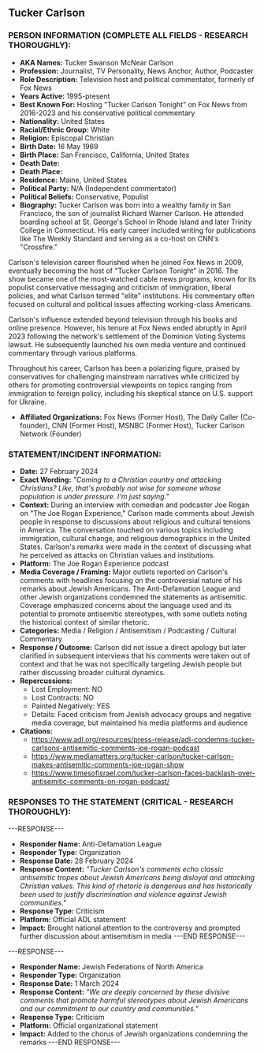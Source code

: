 ## Tucker Carlson

### PERSON INFORMATION (COMPLETE ALL FIELDS - RESEARCH THOROUGHLY):

- **AKA Names:** Tucker Swanson McNear Carlson
- **Profession:** Journalist, TV Personality, News Anchor, Author, Podcaster
- **Role Description:** Television host and political commentator, formerly of Fox News
- **Years Active:** 1995-present
- **Best Known For:** Hosting "Tucker Carlson Tonight" on Fox News from 2016-2023 and his conservative political commentary
- **Nationality:** United States
- **Racial/Ethnic Group:** White
- **Religion:** Episcopal Christian
- **Birth Date:** 16 May 1969
- **Birth Place:** San Francisco, California, United States
- **Death Date:** 
- **Death Place:** 
- **Residence:** Maine, United States
- **Political Party:** N/A (Independent commentator)
- **Political Beliefs:** Conservative, Populist
- **Biography:** Tucker Carlson was born into a wealthy family in San Francisco, the son of journalist Richard Warner Carlson. He attended boarding school at St. George's School in Rhode Island and later Trinity College in Connecticut. His early career included writing for publications like The Weekly Standard and serving as a co-host on CNN's "Crossfire."

Carlson's television career flourished when he joined Fox News in 2009, eventually becoming the host of "Tucker Carlson Tonight" in 2016. The show became one of the most-watched cable news programs, known for its populist conservative messaging and criticism of immigration, liberal policies, and what Carlson termed "elite" institutions. His commentary often focused on cultural and political issues affecting working-class Americans.

Carlson's influence extended beyond television through his books and online presence. However, his tenure at Fox News ended abruptly in April 2023 following the network's settlement of the Dominion Voting Systems lawsuit. He subsequently launched his own media venture and continued commentary through various platforms.

Throughout his career, Carlson has been a polarizing figure, praised by conservatives for challenging mainstream narratives while criticized by others for promoting controversial viewpoints on topics ranging from immigration to foreign policy, including his skeptical stance on U.S. support for Ukraine.

- **Affiliated Organizations:** Fox News (Former Host), The Daily Caller (Co-founder), CNN (Former Host), MSNBC (Former Host), Tucker Carlson Network (Founder)

### STATEMENT/INCIDENT INFORMATION:
- **Date:** 27 February 2024
- **Exact Wording:** *"Coming to a Christian country and attacking Christians? Like, that's probably not wise for someone whose population is under pressure. I'm just saying."*
- **Context:** During an interview with comedian and podcaster Joe Rogan on "The Joe Rogan Experience," Carlson made comments about Jewish people in response to discussions about religious and cultural tensions in America. The conversation touched on various topics including immigration, cultural change, and religious demographics in the United States. Carlson's remarks were made in the context of discussing what he perceived as attacks on Christian values and institutions.
- **Platform:** The Joe Rogan Experience podcast
- **Media Coverage / Framing:** Major outlets reported on Carlson's comments with headlines focusing on the controversial nature of his remarks about Jewish Americans. The Anti-Defamation League and other Jewish organizations condemned the statements as antisemitic. Coverage emphasized concerns about the language used and its potential to promote antisemitic stereotypes, with some outlets noting the historical context of similar rhetoric.
- **Categories:** Media / Religion / Antisemitism / Podcasting / Cultural Commentary
- **Response / Outcome:** Carlson did not issue a direct apology but later clarified in subsequent interviews that his comments were taken out of context and that he was not specifically targeting Jewish people but rather discussing broader cultural dynamics.
- **Repercussions:** 
  - Lost Employment: NO
  - Lost Contracts: NO
  - Painted Negatively: YES
  - Details: Faced criticism from Jewish advocacy groups and negative media coverage, but maintained his media platforms and audience
- **Citations:** 
  - https://www.adl.org/resources/press-release/adl-condemns-tucker-carlsons-antisemitic-comments-joe-rogan-podcast
  - https://www.mediamatters.org/tucker-carlson/tucker-carlson-makes-antisemitic-comments-joe-rogan-show
  - https://www.timesofisrael.com/tucker-carlson-faces-backlash-over-antisemitic-comments-on-rogan-podcast/

### RESPONSES TO THE STATEMENT (CRITICAL - RESEARCH THOROUGHLY):

---RESPONSE---
- **Responder Name:** Anti-Defamation League
- **Responder Type:** Organization
- **Response Date:** 28 February 2024
- **Response Content:** *"Tucker Carlson's comments echo classic antisemitic tropes about Jewish Americans being disloyal and attacking Christian values. This kind of rhetoric is dangerous and has historically been used to justify discrimination and violence against Jewish communities."*
- **Response Type:** Criticism
- **Platform:** Official ADL statement
- **Impact:** Brought national attention to the controversy and prompted further discussion about antisemitism in media
---END RESPONSE---

---RESPONSE---
- **Responder Name:** Jewish Federations of North America
- **Responder Type:** Organization
- **Response Date:** 1 March 2024
- **Response Content:** *"We are deeply concerned by these divisive comments that promote harmful stereotypes about Jewish Americans and our commitment to our country and communities."*
- **Response Type:** Criticism
- **Platform:** Official organizational statement
- **Impact:** Added to the chorus of Jewish organizations condemning the remarks
---END RESPONSE---